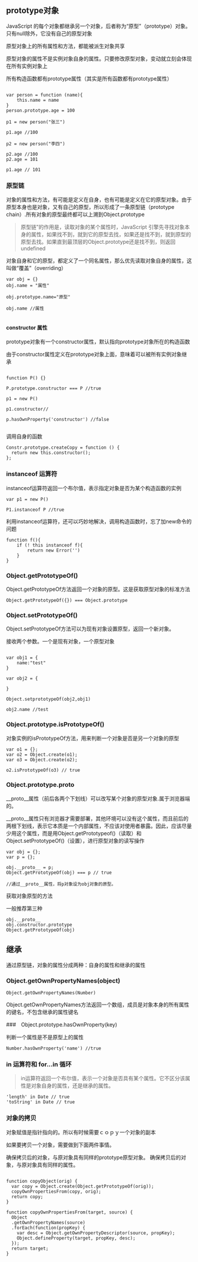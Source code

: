 ## prototype对象

JavaScript 的每个对象都继承另一个对象，后者称为“原型”（prototype）对象。只有null除外，它没有自己的原型对象

原型对象上的所有属性和方法，都能被派生对象共享

原型对象的属性不是实例对象自身的属性。只要修改原型对象，变动就立刻会体现在所有实例对象上

所有构造函数都有prototype属性（其实是所有函数都有prototype属性）

```

var person = function (name){
    this.name = name
}
person.prototype.age = 100

p1 = new person("张三")

p1.age //100

p2 = new person("李四")

p2.age //100
p2.age = 101

p1.age // 101

```

### 原型链

对象的属性和方法，有可能是定义在自身，也有可能是定义在它的原型对象。由于原型本身也是对象，又有自己的原型，所以形成了一条原型链（prototype chain）.所有对象的原型最终都可以上溯到Object.prototype 

> 原型链”的作用是，读取对象的某个属性时，JavaScript 引擎先寻找对象本身的属性，如果找不到，就到它的原型去找，如果还是找不到，就到原型的原型去找。如果直到最顶层的Object.prototype还是找不到，则返回undefined

对象自身和它的原型，都定义了一个同名属性，那么优先读取对象自身的属性，这叫做“覆盖”（overriding）

```
var obj = {}
obj.name = "属性"

obj.prototype.name="原型"

obj.name //属性


```


#### constructor 属性

prototype对象有一个constructor属性，默认指向prototype对象所在的构造函数


由于constructor属性定义在prototype对象上面，意味着可以被所有实例对象继承

```

function P() {}

P.prototype.constructor === P //true

p1 = new P()

p1.constructor//

p.hasOwnProperty('constructor') //false


```

调用自身的函数


```
Constr.prototype.createCopy = function () {
  return new this.constructor();
};

```


### instanceof 运算符

instanceof运算符返回一个布尔值，表示指定对象是否为某个构造函数的实例

```
var p1 = new P()

P1.instanceof P //true

```
利用instanceof运算符，还可以巧妙地解决，调用构造函数时，忘了加new命令的问题

```
function f(){
    if (! this instanceof f){
        return new Error('')
    }
}

```

### Object.getPrototypeOf()

Object.getPrototypeOf方法返回一个对象的原型。这是获取原型对象的标准方法


```
Object.getPrototypeOf({}) === Object.prototype

```

### Object.setPrototypeOf()

Object.setPrototypeOf方法可以为现有对象设置原型，返回一个新对象。

接收两个参数。一个是现有对象，一个原型对象

```

var obj1 = {
    name:"test"
}

var obj2 = {
    
}

Object.setprototypeOf(obj2,obj1)

obj2.name //test
```

### Object.prototype.isPrototypeOf()

对象实例的isPrototypeOf方法，用来判断一个对象是否是另一个对象的原型

```
var o1 = {};
var o2 = Object.create(o1);
var o3 = Object.create(o2);

o2.isPrototypeOf(o3) // true
```

### Object.prototype.__proto__

__proto__属性（前后各两个下划线）可以改写某个对象的原型对象.属于浏览器端的。

__proto__属性只有浏览器才需要部署，其他环境可以没有这个属性，而且前后的两根下划线，表示它本质是一个内部属性，不应该对使用者暴露。因此，应该尽量少用这个属性，而是用Object.getPrototypeof()（读取）和Object.setPrototypeOf()（设置），进行原型对象的读写操作

```
var obj = {};
var p = {};

obj.__proto__ = p;
Object.getPrototypeOf(obj) === p // true

//通过__proto__属性，将p对象设为obj对象的原型。

```

获取对象原型的方法

一般推荐第三种


    obj.__proto__
    obj.constructor.prototype
    Object.getPrototypeOf(obj)
    
## 继承

通过原型链，对象的属性分成两种：自身的属性和继承的属性

### Object.getOwnPropertyNames(object)

```
Object.getOwnPropertyNames(Number)
```

Object.getOwnPropertyNames方法返回一个数组，成员是对象本身的所有属性的键名，不包含继承的属性键名

###　Object.prototype.hasOwnProperty(key)

判断一个属性是不是原型上的属性

```
Number.hasOwnProperty('name') //true
```

### in 运算符和 for…in 循环

> in运算符返回一个布尔值，表示一个对象是否具有某个属性。它不区分该属性是对象自身的属性，还是继承的属性。

```
'length' in Date // true
'toString' in Date // true

```

### 对象的拷贝

对象赋值是指针指向的。所以有时候需要ｃｏｐｙ一个对象的副本

如果要拷贝一个对象，需要做到下面两件事情。

确保拷贝后的对象，与原对象具有同样的prototype原型对象。
确保拷贝后的对象，与原对象具有同样的属性。

```

function copyObject(orig) {
  var copy = Object.create(Object.getPrototypeOf(orig));
  copyOwnPropertiesFrom(copy, orig);
  return copy;
}

function copyOwnPropertiesFrom(target, source) {
  Object
  .getOwnPropertyNames(source)
  .forEach(function(propKey) {
    var desc = Object.getOwnPropertyDescriptor(source, propKey);
    Object.defineProperty(target, propKey, desc);
  });
  return target;
}

```